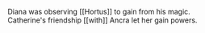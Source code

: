 Diana was observing [[Hortus]] to gain from his magic.  
Catherine's friendship [[with]] Ancra let her gain powers.